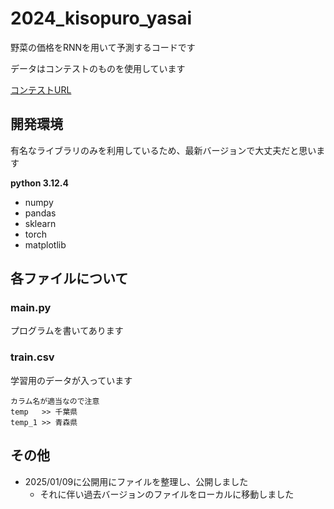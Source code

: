 # 2024_kisopuro_yasai

野菜の価格をRNNを用いて予測するコードです

データはコンテストのものを使用しています

[コンテストURL](https://competition.nishika.com/competitions/yasai_2024winter/summary)

## 開発環境

有名なライブラリのみを利用しているため、最新バージョンで大丈夫だと思います

**python 3.12.4**

- numpy
- pandas
- sklearn
- torch
- matplotlib

## 各ファイルについて

### main.py

プログラムを書いてあります

### train.csv

学習用のデータが入っています

```
カラム名が適当なので注意
temp   >> 千葉県
temp_1 >> 青森県
```

## その他

- 2025/01/09に公開用にファイルを整理し、公開しました
  - それに伴い過去バージョンのファイルをローカルに移動しました
